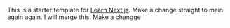 This is a starter template for [Learn Next.js](https://nextjs.org/learn). Make a change straight to main again again.
 I will merge this.
Make a changge
